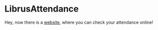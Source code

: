 # LibrusAttendance

Hey, now there is a [website](https://frekwencja.edu.pl/), where you can check your attendance online!
